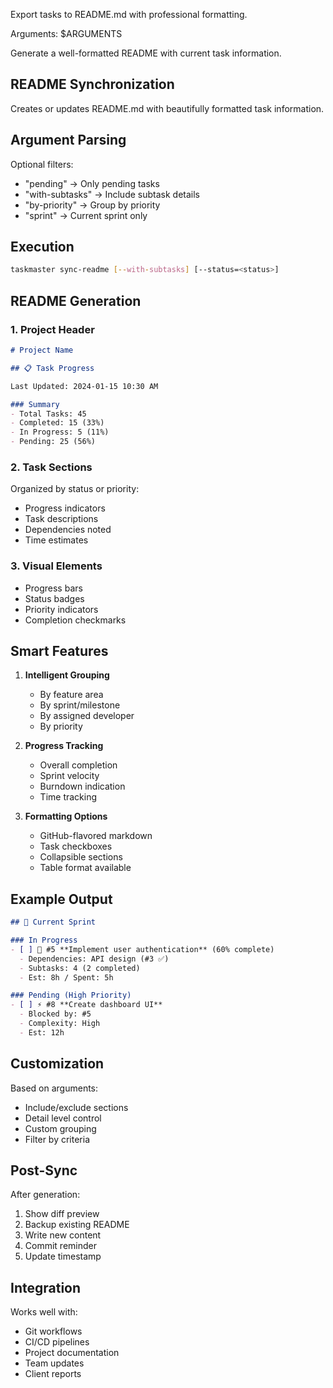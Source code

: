 Export tasks to README.md with professional formatting.

Arguments: $ARGUMENTS

Generate a well-formatted README with current task information.

## README Synchronization

Creates or updates README.md with beautifully formatted task information.

## Argument Parsing

Optional filters:
- "pending" → Only pending tasks
- "with-subtasks" → Include subtask details
- "by-priority" → Group by priority
- "sprint" → Current sprint only

## Execution

```bash
taskmaster sync-readme [--with-subtasks] [--status=<status>]
```

## README Generation

### 1. **Project Header**
```markdown
# Project Name

## 📋 Task Progress

Last Updated: 2024-01-15 10:30 AM

### Summary
- Total Tasks: 45
- Completed: 15 (33%)
- In Progress: 5 (11%)
- Pending: 25 (56%)
```

### 2. **Task Sections**
Organized by status or priority:
- Progress indicators
- Task descriptions
- Dependencies noted
- Time estimates

### 3. **Visual Elements**
- Progress bars
- Status badges
- Priority indicators
- Completion checkmarks

## Smart Features

1. **Intelligent Grouping**
   - By feature area
   - By sprint/milestone
   - By assigned developer
   - By priority

2. **Progress Tracking**
   - Overall completion
   - Sprint velocity
   - Burndown indication
   - Time tracking

3. **Formatting Options**
   - GitHub-flavored markdown
   - Task checkboxes
   - Collapsible sections
   - Table format available

## Example Output

```markdown
## 🚀 Current Sprint

### In Progress
- [ ] 🔄 #5 **Implement user authentication** (60% complete)
  - Dependencies: API design (#3 ✅)
  - Subtasks: 4 (2 completed)
  - Est: 8h / Spent: 5h

### Pending (High Priority)
- [ ] ⚡ #8 **Create dashboard UI**
  - Blocked by: #5
  - Complexity: High
  - Est: 12h
```

## Customization

Based on arguments:
- Include/exclude sections
- Detail level control
- Custom grouping
- Filter by criteria

## Post-Sync

After generation:
1. Show diff preview
2. Backup existing README
3. Write new content
4. Commit reminder
5. Update timestamp

## Integration

Works well with:
- Git workflows
- CI/CD pipelines
- Project documentation
- Team updates
- Client reports